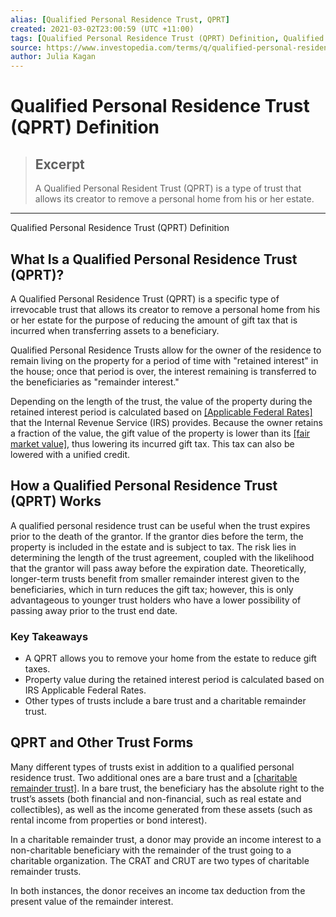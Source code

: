 ```yaml
---
alias: [Qualified Personal Residence Trust, QPRT]
created: 2021-03-02T23:00:59 (UTC +11:00)
tags: [Qualified Personal Residence Trust (QPRT) Definition, Qualified Personal Residence Trust (QPRT) Definition]
source: https://www.investopedia.com/terms/q/qualified-personal-residence-trust.asp
author: Julia Kagan
---
```


# Qualified Personal Residence Trust (QPRT) Definition

> ## Excerpt
> A Qualified Personal Resident Trust (QPRT) is a type of trust that allows its creator to remove a personal home from his or her estate.

---

Qualified Personal Residence Trust (QPRT) Definition
## What Is a Qualified Personal Residence Trust (QPRT)?

A Qualified Personal Residence Trust (QPRT) is a specific type of irrevocable trust that allows its creator to remove a personal home from his or her estate for the purpose of reducing the amount of gift tax that is incurred when transferring assets to a beneficiary.

Qualified Personal Residence Trusts allow for the owner of the residence to remain living on the property for a period of time with "retained interest" in the house; once that period is over, the interest remaining is transferred to the beneficiaries as "remainder interest."

Depending on the length of the trust, the value of the property during the retained interest period is calculated based on [[Applicable Federal Rates]](https://www.investopedia.com/terms/a/applicablefederalrate.asp) that the Internal Revenue Service (IRS) provides. Because the owner retains a fraction of the value, the gift value of the property is lower than its [[fair market value]](https://www.investopedia.com/terms/f/fairmarketvalue.asp), thus lowering its incurred gift tax. This tax can also be lowered with a unified credit.

## How a Qualified Personal Residence Trust (QPRT) Works

A qualified personal residence trust can be useful when the trust expires prior to the death of the grantor. If the grantor dies before the term, the property is included in the estate and is subject to tax. The risk lies in determining the length of the trust agreement, coupled with the likelihood that the grantor will pass away before the expiration date. Theoretically, longer-term trusts benefit from smaller remainder interest given to the beneficiaries, which in turn reduces the gift tax; however, this is only advantageous to younger trust holders who have a lower possibility of passing away prior to the trust end date. 

### Key Takeaways

-   A QPRT allows you to remove your home from the estate to reduce gift taxes.
-   Property value during the retained interest period is calculated based on IRS Applicable Federal Rates.
-   Other types of trusts include a bare trust and a charitable remainder trust.

## QPRT and Other Trust Forms

Many different types of trusts exist in addition to a qualified personal residence trust. Two additional ones are a bare trust and a [[charitable remainder trust]](https://www.investopedia.com/terms/c/charitableremaindertrust.asp). In a bare trust, the beneficiary has the absolute right to the trust’s assets (both financial and non-financial, such as real estate and collectibles), as well as the income generated from these assets (such as rental income from properties or bond interest).

In a charitable remainder trust, a donor may provide an income interest to a non-charitable beneficiary with the remainder of the trust going to a charitable organization. The CRAT and CRUT are two types of charitable remainder trusts.

In both instances, the donor receives an income tax deduction from the present value of the remainder interest.

